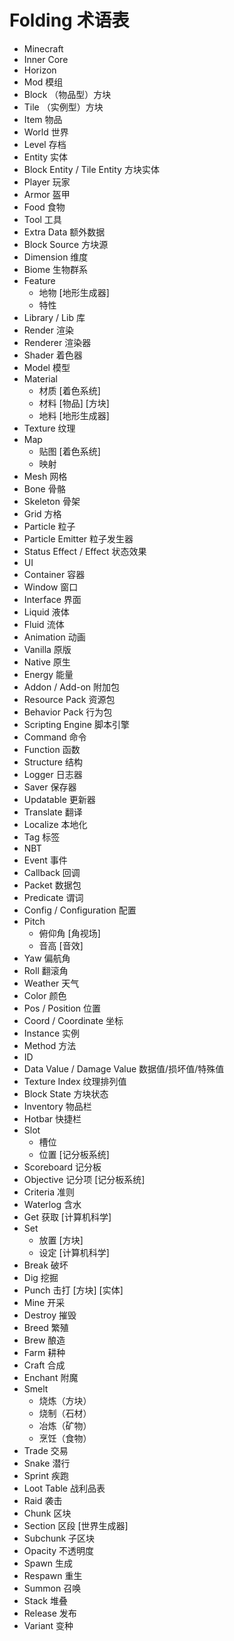 # Folding 术语表

- Minecraft
- Inner Core
- Horizon
- Mod 模组
- Block （物品型）方块
- Tile （实例型）方块
- Item 物品
- World 世界
- Level 存档
- Entity 实体
- Block Entity / Tile Entity 方块实体
- Player 玩家
- Armor 盔甲
- Food 食物
- Tool 工具
- Extra Data 额外数据
- Block Source 方块源
- Dimension 维度
- Biome 生物群系
- Feature
  - 地物 \[地形生成器\]
  - 特性
- Library / Lib 库
- Render 渲染
- Renderer 渲染器
- Shader 着色器
- Model 模型
- Material
  - 材质 \[着色系统\]
  - 材料 \[物品\] \[方块\]
  - 地料 \[地形生成器\]
- Texture 纹理
- Map
  - 贴图 \[着色系统\]
  - 映射
- Mesh 网格
- Bone 骨骼
- Skeleton 骨架
- Grid 方格
- Particle 粒子
- Particle Emitter 粒子发生器
- Status Effect / Effect 状态效果
- UI
- Container 容器
- Window 窗口
- Interface 界面
- Liquid 液体
- Fluid 流体
- Animation 动画
- Vanilla 原版
- Native 原生
- Energy 能量
- Addon / Add-on 附加包
- Resource Pack 资源包
- Behavior Pack 行为包
- Scripting Engine 脚本引擎
- Command 命令
- Function 函数
- Structure 结构
- Logger 日志器
- Saver 保存器
- Updatable 更新器
- Translate 翻译
- Localize 本地化
- Tag 标签
- NBT
- Event 事件
- Callback 回调
- Packet 数据包
- Predicate 谓词
- Config / Configuration 配置
- Pitch
  - 俯仰角 \[角视场\]
  - 音高 \[音效\]
- Yaw 偏航角
- Roll 翻滚角
- Weather 天气
- Color 颜色
- Pos / Position 位置
- Coord / Coordinate 坐标
- Instance 实例
- Method 方法
- ID
- Data Value / Damage Value 数据值/损坏值/特殊值
- Texture Index 纹理排列值
- Block State 方块状态
- Inventory 物品栏
- Hotbar 快捷栏
- Slot
  - 槽位
  - 位置 \[记分板系统\]
- Scoreboard 记分板
- Objective 记分项 \[记分板系统\]
- Criteria 准则
- Waterlog 含水
- Get 获取 \[计算机科学\]
- Set
  - 放置 \[方块\]
  - 设定 \[计算机科学\]
- Break 破坏
- Dig 挖掘
- Punch 击打 \[方块\] \[实体\]
- Mine 开采
- Destroy 摧毁
- Breed 繁殖
- Brew 酿造
- Farm 耕种
- Craft 合成
- Enchant 附魔
- Smelt
  - 烧炼（方块）
  - 烧制（石材）
  - 冶炼（矿物）
  - 烹饪（食物）
- Trade 交易
- Snake 潜行
- Sprint 疾跑
- Loot Table 战利品表
- Raid 袭击
- Chunk 区块
- Section 区段 \[世界生成器\]
- Subchunk 子区块
- Opacity 不透明度
- Spawn 生成
- Respawn 重生
- Summon 召唤
- Stack 堆叠
- Release 发布
- Variant 变种
